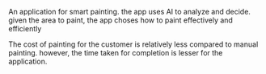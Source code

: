 An application for smart painting. 
the app uses AI to analyze and decide. given the area to paint, the app choses how to paint effectively and efficiently

The cost of painting for the customer is relatively less compared to manual painting. however, the time taken for completion is lesser for the application. 
